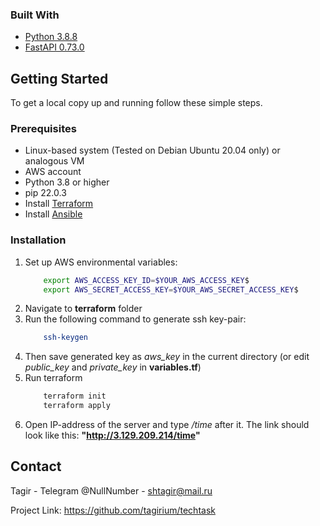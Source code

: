 ### Built With

* [Python 3.8.8](https://python.org)
* [FastAPI 0.73.0](https://fastapi.tiangolo.com/)



<!-- GETTING STARTED -->
## Getting Started

To get a local copy up and running follow these simple steps.

### Prerequisites
* Linux-based system (Tested on Debian Ubuntu 20.04 only) or analogous VM
* AWS account
* Python 3.8 or higher
* pip 22.0.3
* Install [Terraform](https://learn.hashicorp.com/tutorials/terraform/install-cli?in=terraform/aws-get-started)
* Install [Ansible](https://docs.ansible.com/ansible/latest/installation_guide/intro_installation.html#installation-guide)

### Installation
1. Set up AWS environmental variables:
    ```sh
        export AWS_ACCESS_KEY_ID=$YOUR_AWS_ACCESS_KEY$
        export AWS_SECRET_ACCESS_KEY=$YOUR_AWS_SECRET_ACCESS_KEY$
2. Navigate to __terraform__ folder
3. Run the following command to generate ssh key-pair:
    ```sh
        ssh-keygen
4. Then save generated key as *aws_key* in the current directory
 (or edit *public_key* and *private_key* in __variables.tf__)
5. Run terraform
    ```sh
        terraform init
        terraform apply
6. Open IP-address of the server and type */time* after it. The link should look like this:
**"http://3.129.209.214/time"**

<!-- CONTACT -->
## Contact

Tagir - Telegram @NullNumber - shtagir@mail.ru

Project Link: https://github.com/tagirium/techtask